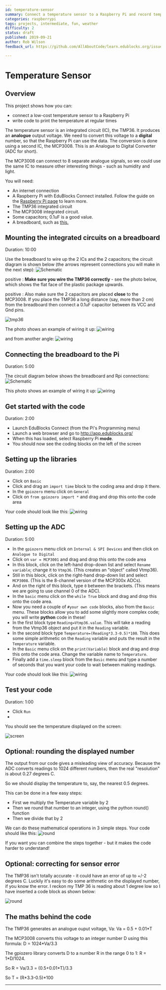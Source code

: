 ```yaml
---
id: temperature-sensor
summary: Connect a temperature sensor to a Raspberry Pi and record temperatures
categories: raspberrypi
tags: projects, intermediate, fun, weather
difficulty: 2
status: draft
published: 2019-09-21
author: Rob Wilson
feedback_url: https://github.com/AllAboutCode/learn.edublocks.org/issues

---
```


# Temperature Sensor
## Overview
This project shows how you can:
* connect a low-cost temperature sensor to a Raspberry Pi
* write code to print the temperature at regular times

The temperature sensor is an integrated circuit (IC), the TMP36. It produces an **analogue** output voltage.
We need to convert this voltage to a **digital** number, so that the Raspberry Pi can use the data. The conversion is done using a second IC, the MCP3008. This is an Analogue to Digital Converter (ADC for short).

The MCP3008 can connect to 8 separate analogue signals, so we could use the same IC to measure other interesting things - such as humidity and light.

You will need:
* An internet connection
* A Raspberry Pi with EduBlocks Connect installed. Follow the guide on the [Raspberry Pi page](https://edublocks.org/pi.html) to learn more.
* The TMP36 integrated circuit
* The MCP3008 integrated circuit.
* Some capacitors; 0.1uF is a good value.
* A breadboard, such as [this.](https://www.kitronik.co.uk/2401-small-prototype-board-pbu301.html)



## Mounting the integrated circuits on a breadboard
Duration: 10:00

Use the breadboard to wire up the 2 ICs and the 2 capacitors; the circuit diagram is shown below (the arrows represent connections you will make in the next step):
![Schematic](images/breadboard.png)

positive
: **Make sure you wire the TMP36 correctly** - see the photo below, which shows the flat face of the plastic package upwards.

positive
: Also make sure the 2 capacitors are placed **close** to the MCP3008.
If you place the TMP36 a long distance (say, more than 2 cm) from the breadboard then connect a 0.1uF capacitor between its VCC and Gnd pins.

![tmp36](images/tmp36.jpg)

The photo shows an example of wiring it up:
![wiring](images/wiring1a.jpg)

and from another angle:
![wiring](images/wiring1b.jpg)

## Connecting the breadboard to the Pi
Duration: 5:00


The circuit diagram below shows the breadboard and Rpi connections:
![Schematic](images/temp-sensor-schematic.png)

This photo shows an example of wiring it up:
![wiring](images/wiring2.jpg)


## Get started with the code
Duration: 2:00
* Launch EduBlocks Connect (from the Pi's Programming menu)
* Launch a web browser and go to http://app.edublocks.org/
* When this has loaded, select Raspberry Pi **mode**.
* You should now see the coding blocks on the left of the screen

## Setting up the libraries
Duration: 2:00

* Click on `Basic`
* Click and drag an `import time` block to the coding area and drop it there.
* In the `gpiozero` menu click on `General`
* Click on `from gpiozero import *` and drag and drop this onto the code area

Your code should look like this:
![wiring](images/temp-sensor-code1.png)

## Setting up the ADC
Duration: 5:00

* In the `gpiozero` menu click on `Internal & SPI Devices` and then click on `Analogue to Digital`
* Click on `var = MCP3001` and drag and drop this onto the code area
* In this block, click on the left-hand drop-down list and select `Rename variable`; change it to `Vtmp36`. (This creates an "object" called Vtmp36).
* Still in this block, click on the right-hand drop-down list and select `MCP3008`. (This is the 8-channel version of the MCP300x ADCs).
* And on the right of this block, type `0` between the brackets. (This means we are going to use channel 0 of the ADC).
* In the `basic` menu click on the `while True` block and drag and drop this onto the code area.
* Now you need a couple of `#your own code` blocks, also from the `Basic` menu. These blocks allow you to add some slightly more complex code; you will write **python** code in these!
* In the first block type `Reading=Vtmp36.value`. This will take a reading from the Vtmp36 object and put it in the `Reading` variable.
* In the second block type `Temperature=(Reading*3.3-0.5)*100`. This does some simple arithmetic on the `Reading` variable and puts the result in the `Temperature` variable.
* In the `Basic` menu click on the `print(Variable)` block and drag and drop this onto the code area. Change the variable name to `Temperature`.
* Finally add a `time.sleep` block from the `Basic` menu and type a number of seconds that you want your code to wait between making readings.

Your code should look like this:
![wiring](images/temp-sensor-code.png)

## Test your code
Duration: 1:00

* Click `Run`
*
You should see the temperature displayed on the screen:

![screen](images/screen.png)

## Optional: rounding the displayed number

The output from our code gives a misleading view of accuracy. Because the ADC converts readings to 1024 different numbers, then the real "resolution" is about 0.27 degrees C.

So we should display the temperature to, say, the nearest 0.5 degrees.

This can be done in a few easy steps:
* First we multiply the Temperature variable by 2
* Then we round that number to an integer, using the python round() function
* Then we divide that by 2

We can do these mathematical operations in 3 simple steps. Your code should like this:
![round](images/temp-sensor-code-round.png)

If you want you can combine the steps together - but it makes the code harder to understand!


## Optional: correcting for sensor error

The TMP36 isn't totally accurate - it could have an error of up to +/-2 degrees C. Luckily it's easy to do some arithmetic on the displayed number, if you know the error.
I reckon my TMP 36 is reading about 1 degree low so I have inserted a code block as shown below:

![round](images/temp-sensor-correction.png)


## The maths behind the code

The TMP36 generates an analogue ouput voltage, Va:
Va = 0.5 + 0.01*T

The MCP3008 converts this voltage to an integer number D using this formula:
D = 1024*Va/3.3

The gpiozero library converts D to a number R in the range 0 to 1:
R = 1*D/1024.

So R = Va/3.3
 = (0.5+0.01*T)/3.3
  
So T =  (R*3.3-0.5)*100


---